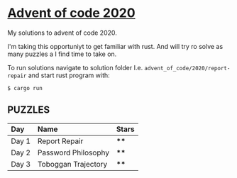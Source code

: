 # [Advent of code 2020](https://adventofcode.com)
My solutions to advent of code 2020.

I'm taking this opportuniyt to get familiar with rust. And will try ro solve as many puzzles a I find time to take on.

To run solutions navigate to solution folder I.e. `advent_of_code/2020/report-repair` and start rust program with:
```
$ cargo run
```

## PUZZLES
<table>
  <tr style="font-weight: bold;">
    <td>Day</td>
    <td>Name</td>
    <td>Stars</td>
  </tr>
  <tbody>
    <tr>
      <td>Day 1</td>  
      <td>Report Repair</td>  
      <td><b>**</b></td>  
    </tr>
    <tr>
      <td>Day 2</td>  
      <td>Password Philosophy</td>  
      <td><b>**</b></td>
    </tr>
    <tr>
      <td>Day 3</td>  
      <td>Toboggan Trajectory</td>  
      <td><b>**</b></td>
    </tr>
  </tbody>
</table>
